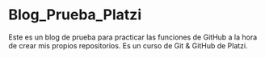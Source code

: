 # Blog_Prueba_Platzi
Este es un blog de prueba para practicar las funciones de GitHub a la hora de crear mis propios repositorios. Es un curso de Git &amp; GitHub de Platzi.
